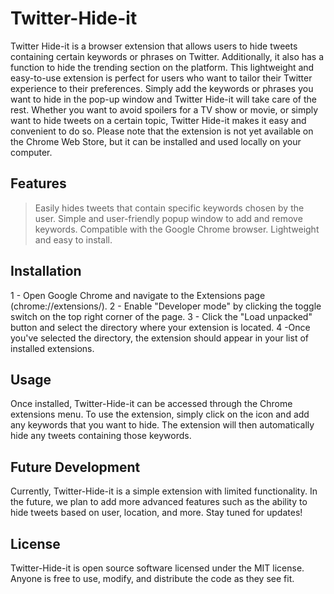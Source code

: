 # Twitter-Hide-it
Twitter Hide-it is a browser extension that allows users to hide tweets containing certain keywords or phrases on Twitter. Additionally, it also has a function to hide the trending section on the platform.
This lightweight and easy-to-use extension is perfect for users who want to tailor their Twitter experience to their preferences. Simply add the keywords or phrases you want to hide in the pop-up window and Twitter Hide-it will take care of the rest.
Whether you want to avoid spoilers for a TV show or movie, or simply want to hide tweets on a certain topic, Twitter Hide-it makes it easy and convenient to do so.
Please note that the extension is not yet available on the Chrome Web Store, but it can be installed and used locally on your computer.

## Features
 > Easily hides tweets that contain specific keywords chosen by the user.
 > Simple and user-friendly popup window to add and remove keywords.
 > Compatible with the Google Chrome browser.
 > Lightweight and easy to install.

## Installation
1 - Open Google Chrome and navigate to the Extensions page (chrome://extensions/).
2 - Enable "Developer mode" by clicking the toggle switch on the top right corner of the page.
3 - Click the "Load unpacked" button and select the directory where your extension is located.
4 -Once you've selected the directory, the extension should appear in your list of installed extensions.

## Usage
Once installed, Twitter-Hide-it can be accessed through the Chrome extensions menu. To use the extension, simply click on the icon and add any keywords that you want to hide. The extension will then automatically hide any tweets containing those keywords.

## Future Development
Currently, Twitter-Hide-it is a simple extension with limited functionality. In the future, we plan to add more advanced features such as the ability to hide tweets based on user, location, and more. Stay tuned for updates!

## License
Twitter-Hide-it is open source software licensed under the MIT license. Anyone is free to use, modify, and distribute the code as they see fit.
